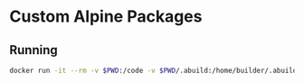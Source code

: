 # Custom Alpine Packages

## Running
```bash
docker run -it --rm -v $PWD:/code -v $PWD/.abuild:/home/builder/.abuild abuild:0.0.1 /bin/sh
```

